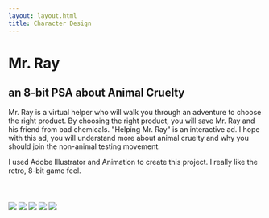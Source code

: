 ```yaml
---
layout: layout.html
title: Character Design
---
```

<div class="leftPage">
               <div class="content singlePage">
               <div class="titleOfContent">
               <h1>Mr. Ray</h1>
               <h2>an 8-bit PSA about Animal Cruelty</h2>
               </div>
               <p>Mr. Ray is a virtual helper who will walk you through an adventure to choose the right product. By choosing the right product, you will save Mr. Ray and his friend from bad chemicals. "Helping Mr. Ray" is an interactive ad. I hope with this ad, you will understand more about animal cruelty and why you should join the non-animal testing movement.</p>
			<p>I used Adobe Illustrator and Animation to create this project. I really like the retro, 8-bit game feel.</p>
			<div id="animation_container" style="margin:auto;padding-top:1vh">
		<canvas id="canvas" width="1680" height="1400" style="position: absolute; display: block; background-color:rgba(250, 165, 70, 1.00);"></canvas>
		<div id="dom_overlay_container" style="pointer-events:none; overflow:hidden; width:336px; height:280px; position: absolute; left: 0px; top: 0px; display: block;">
		</div>
               </div>   
	</div>
</div>
<div class="rightPage">
     <div class="collection">
          <img src="../img/banner/bannerAd1.png">
          <img src="../img/banner/bannerAd2.png">
          <img src="../img/banner/bannerAd3.png">
          <img src="../img/banner/bannerAd4.png">
          <img src="../img/banner/bannerAd5.png">
     </div>
</div>

<script src="https://code.createjs.com/1.0.0/createjs.min.js"></script>
<script src="../js/bannerAd.js"></script>
<script>
var canvas, stage, exportRoot, anim_container, dom_overlay_container, fnStartAnimation;
function init() {
	canvas = document.getElementById("canvas");
	anim_container = document.getElementById("animation_container");
	dom_overlay_container = document.getElementById("dom_overlay_container");
	var comp=AdobeAn.getComposition("1B9C3BB1A47247F8B623768E39395794");
	var lib=comp.getLibrary();
	var loader = new createjs.LoadQueue(false);
	loader.installPlugin(createjs.Sound);
	loader.addEventListener("fileload", function(evt){handleFileLoad(evt,comp)});
	loader.addEventListener("complete", function(evt){handleComplete(evt,comp)});
	var lib=comp.getLibrary();
	loader.loadManifest(lib.properties.manifest);
}
function handleFileLoad(evt, comp) {
	var images=comp.getImages();	
	if (evt && (evt.item.type == "image")) { images[evt.item.id] = evt.result; }	
}
function handleComplete(evt,comp) {
	//This function is always called, irrespective of the content. You can use the variable "stage" after it is created in token create_stage.
	var lib=comp.getLibrary();
	var ss=comp.getSpriteSheet();
	var queue = evt.target;
	var ssMetadata = lib.ssMetadata;
	for(i=0; i<ssMetadata.length; i++) {
		ss[ssMetadata[i].name] = new createjs.SpriteSheet( {"images": [queue.getResult(ssMetadata[i].name)], "frames": ssMetadata[i].frames} )
	}
	exportRoot = new lib.bannerAd();
	stage = new lib.Stage(canvas);
	stage.enableMouseOver();	
	//Registers the "tick" event listener.
	fnStartAnimation = function() {
		stage.addChild(exportRoot);
		createjs.Ticker.framerate = lib.properties.fps;
		createjs.Ticker.addEventListener("tick", stage);
	}	    
	//Code to support hidpi screens and responsive scaling.
	AdobeAn.makeResponsive(false,'both',false,1,[canvas,anim_container,dom_overlay_container]);	
	AdobeAn.compositionLoaded(lib.properties.id);
	fnStartAnimation();
}
function playSound(id, loop, offset) {
	return createjs.Sound.play(id, {'interrupt':createjs.Sound.INTERRUPT_EARLY, 'loop': loop, 'offset': offset});}
window.onload = init;
</script>